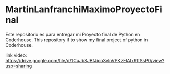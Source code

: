 # MartinLanfranchiMaximoProyectoFinal
Este repositorio es para entregar mi Proyecto final de Python en Coderhouse.
This repository if to show my final project of python in Coderhouse.

link video: https://drive.google.com/file/d/1CuJbSJBfJico3vlnVPKzElAtx91tSsP0/view?usp=sharing
